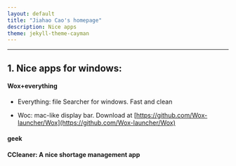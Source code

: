 ```yaml
---
layout: default
title: "Jiahao Cao's homepage"
description: Nice apps
theme: jekyll-theme-cayman
---
```


---
## 1. Nice apps for windows:

#### Wox+everything

* Everything:  file Searcher for windows. Fast and clean

* Woc: mac-like display bar. Download at [https://github.com/Wox-launcher/Wox](https://github.com/Wox-launcher/Wox)

#### geek

#### CCleaner: A nice shortage management app
